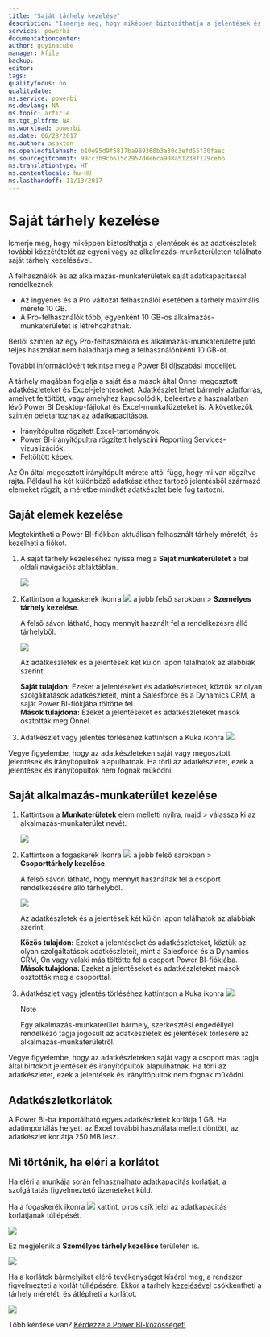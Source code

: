 ```yaml
---
title: "Saját tárhely kezelése"
description: "Ismerje meg, hogy miképpen biztosíthatja a jelentések és az adatkészletek további közzétételét az egyéni vagy az alkalmazás-munkaterületen található saját tárhely kezelésével."
services: powerbi
documentationcenter: 
author: guyinacube
manager: kfile
backup: 
editor: 
tags: 
qualityfocus: no
qualitydate: 
ms.service: powerbi
ms.devlang: NA
ms.topic: article
ms.tgt_pltfrm: NA
ms.workload: powerbi
ms.date: 06/28/2017
ms.author: asaxton
ms.openlocfilehash: b10e95d9f5817ba989360b3a30c3efd55f30faec
ms.sourcegitcommit: 99cc3b9cb615c2957dde6ca908a51238f129cebb
ms.translationtype: HT
ms.contentlocale: hu-HU
ms.lasthandoff: 11/13/2017
---
```

# <a name="manage-your-data-storage"></a>Saját tárhely kezelése
Ismerje meg, hogy miképpen biztosíthatja a jelentések és az adatkészletek további közzétételét az egyéni vagy az alkalmazás-munkaterületen található saját tárhely kezelésével.

A felhasználók és az alkalmazás-munkaterületek saját adatkapacitással rendelkeznek

* Az ingyenes és a Pro változat felhasználói esetében a tárhely maximális mérete 10 GB.
* A Pro-felhasználók több, egyenként 10 GB-os alkalmazás-munkaterületet is létrehozhatnak.

Bérlői szinten az egy Pro-felhasználóra és alkalmazás-munkaterületre jutó teljes használat nem haladhatja meg a felhasználónkénti 10 GB-ot.

További információkért tekintse meg [a Power BI díjszabási modelljét](https://powerbi.microsoft.com/pricing).

A tárhely magában foglalja a saját és a mások által Önnel megosztott adatkészleteket és Excel-jelentéseket. Adatkészlet lehet bármely adatforrás, amelyet feltöltött, vagy amelyhez kapcsolódik, beleértve a használatban lévő Power BI Desktop-fájlokat és Excel-munkafüzeteket is. A következők szintén beletartoznak az adatkapacitásba.

* Irányítópultra rögzített Excel-tartományok.
* Power BI-irányítópultra rögzített helyszíni Reporting Services-vizualizációk.
* Feltöltött képek.

Az Ön által megosztott irányítópult mérete attól függ, hogy mi van rögzítve rajta. Például ha két különböző adatkészlethez tartozó jelentésből származó elemeket rögzít, a méretbe mindkét adatkészlet bele fog tartozni.

<a name="manage"/>

## <a name="manage-items-owned-by-you"></a>Saját elemek kezelése
Megtekintheti a Power BI-fiókban aktuálisan felhasznált tárhely méretét, és kezelheti a fiókot.

1. A saját tárhely kezeléséhez nyissa meg a **Saját munkaterületet** a bal oldali navigációs ablaktáblán.
   
    ![](media/service-admin-manage-your-data-storage-in-power-bi/pbi_myworkspace.png)
2. Kattintson a fogaskerék ikonra ![](media/service-admin-manage-your-data-storage-in-power-bi/pbi_gearicon.png) a jobb felső sarokban \> **Személyes tárhely kezelése**.
   
    A felső sávon látható, hogy mennyit használt fel a rendelkezésre álló tárhelyből.
   
    ![](media/service-admin-manage-your-data-storage-in-power-bi/pbi_persnlstorage.png)
   
    Az adatkészletek és a jelentések két külön lapon találhatók az alábbiak szerint:
   
    **Saját tulajdon:** Ezeket a jelentéseket és adatkészleteket, köztük az olyan szolgáltatások adatkészleteit, mint a Salesforce és a Dynamics CRM, a saját Power BI-fiókjába töltötte fel.  
    **Mások tulajdona:** Ezeket a jelentéseket és adatkészleteket mások osztották meg Önnel.
3. Adatkészlet vagy jelentés törléséhez kattintson a Kuka ikonra ![](media/service-admin-manage-your-data-storage-in-power-bi/pbi_deleteicon.png).

Vegye figyelembe, hogy az adatkészleteken saját vagy megosztott jelentések és irányítópultok alapulhatnak. Ha törli az adatkészletet, ezek a jelentések és irányítópultok nem fognak működni.

## <a name="manage-your-app-workspace"></a>Saját alkalmazás-munkaterület kezelése
1. Kattintson a **Munkaterületek** elem melletti nyílra, majd \> válassza ki az alkalmazás-munkaterület nevét.
   
    ![](media/service-admin-manage-your-data-storage-in-power-bi/pbi_groupworkspaces.png)
2. Kattintson a fogaskerék ikonra ![](media/service-admin-manage-your-data-storage-in-power-bi/pbi_gearicon.png) a jobb felső sarokban \> **Csoporttárhely kezelése**.
   
    A felső sávon látható, hogy mennyit használtak fel a csoport rendelkezésére álló tárhelyből.
   
    ![](media/service-admin-manage-your-data-storage-in-power-bi/pbi_groupstorage.png)
   
    Az adatkészletek és a jelentések két külön lapon találhatók az alábbiak szerint:
   
    **Közös tulajdon:** Ezeket a jelentéseket és adatkészleteket, köztük az olyan szolgáltatások adatkészleteit, mint a Salesforce és a Dynamics CRM, Ön vagy valaki más töltötte fel a csoport Power BI-fiókjába.
    **Mások tulajdona:** Ezeket a jelentéseket és adatkészleteket mások osztották meg a csoporttal.
3. Adatkészlet vagy jelentés törléséhez kattintson a Kuka ikonra ![](media/service-admin-manage-your-data-storage-in-power-bi/pbi_deleteicon.png).
   
   > [!NOTE]
   > Egy alkalmazás-munkaterület bármely, szerkesztési engedéllyel rendelkező tagja jogosult az adatkészletek és jelentések törlésére az alkalmazás-munkaterületről.
   > 
   > 

Vegye figyelembe, hogy az adatkészleteken saját vagy a csoport más tagja által birtokolt jelentések és irányítópultok alapulhatnak. Ha törli az adatkészletet, ezek a jelentések és irányítópultok nem fognak működni.

## <a name="dataset-limits"></a>Adatkészletkorlátok
A Power BI-ba importálható egyes adatkészletek korlátja 1 GB. Ha adatimportálás helyett az Excel további használata mellett döntött, az adatkészlet korlátja 250 MB lesz.

## <a name="what-happens-when-you-hit-a-limit"></a>Mi történik, ha eléri a korlátot
Ha eléri a munkája során felhasználható adatkapacitás korlátját, a szolgáltatás figyelmeztető üzeneteket küld. 

Ha a fogaskerék ikonra ![](media/service-admin-manage-your-data-storage-in-power-bi/pbi_gearicon.png) kattint, piros csík jelzi az adatkapacitás korlátjának túllépését.

![](media/service-admin-manage-your-data-storage-in-power-bi/manage-storage-limit.png)

Ez megjelenik a **Személyes tárhely kezelése** területen is.

 ![](media/service-admin-manage-your-data-storage-in-power-bi/manage-storage-limit2.png)

 Ha a korlátok bármelyikét elérő tevékenységet kísérel meg, a rendszer figyelmezteti a korlát túllépésére. Ekkor a tárhely [kezelésével](#manage) csökkentheti a tárhely méretét, és átlépheti a korlátot.

 ![](media/service-admin-manage-your-data-storage-in-power-bi/powerbi-pro-over-limit.png)

 Több kérdése van? [Kérdezze a Power BI-közösséget!](http://community.powerbi.com/)

